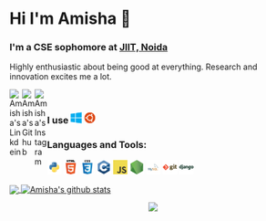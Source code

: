 # Hi I'm Amisha 👋 
### I'm a CSE sophomore at [JIIT, Noida](https://www.jiit.ac.in)

Highly enthusiastic about being good at everything. Research and innovation excites me a lot.

<a href="https://www.linkedin.com/in/amisha0607/">
  <img align="left" alt="Amisha's Linkdein" width="22px" src="https://cdn.jsdelivr.net/npm/simple-icons@v3/icons/linkedin.svg" />
</a>
<a href="https://github.com/AmiShaaaa">
  <img align="left" alt="Amisha's Github" width="22px" src="https://cdn.jsdelivr.net/npm/simple-icons@v3/icons/github.svg" />

<a href="https://www.instagram.com/__amisharma__/">
  <img align="left" alt="Amisha's Instagram" width="22px" src="https://cdn.jsdelivr.net/npm/simple-icons@v3/icons/instagram.svg" />
</a>
</br>

### I use <img width="20" height="20" alt="Git" width="26px" src="https://github.com/Ujjwal-Shekhawat/Ujjwal-Shekhawat/blob/master/icons/windows8/windows8-original.svg" /> <img width="20" height="20" alt="Git" width="26px" src="https://github.com/Ujjwal-Shekhawat/Ujjwal-Shekhawat/blob/master/icons/ubuntu/ubuntu-plain.svg" />


### Languages and Tools:  

<code><img height="25" src="https://raw.githubusercontent.com/github/explore/80688e429a7d4ef2fca1e82350fe8e3517d3494d/topics/python/python.png"></code>
<code><img height="25" src="https://raw.githubusercontent.com/github/explore/80688e429a7d4ef2fca1e82350fe8e3517d3494d/topics/html/html.png"></code>
<code><img height="25" src="https://raw.githubusercontent.com/github/explore/80688e429a7d4ef2fca1e82350fe8e3517d3494d/topics/css/css.png"></code>
<code><img height="25" src="https://raw.githubusercontent.com/github/explore/80688e429a7d4ef2fca1e82350fe8e3517d3494d/topics/cpp/cpp.png"></code>
<code><img height="25" src="https://raw.githubusercontent.com/github/explore/80688e429a7d4ef2fca1e82350fe8e3517d3494d/topics/javascript/javascript.png"></code>
<code><img height="25" src="https://raw.githubusercontent.com/github/explore/80688e429a7d4ef2fca1e82350fe8e3517d3494d/topics/nodejs/nodejs.png"></code>
<code><img height="25" src="https://raw.githubusercontent.com/github/explore/80688e429a7d4ef2fca1e82350fe8e3517d3494d/topics/mysql/mysql.png"></code>
<code><img height="25" src="https://raw.githubusercontent.com/github/explore/80688e429a7d4ef2fca1e82350fe8e3517d3494d/topics/git/git.png"></code>
<code><img height="25" src="https://raw.githubusercontent.com/github/explore/80688e429a7d4ef2fca1e82350fe8e3517d3494d/topics/django/django.png"></code>


<a href="https://github.com/AmiShaaaa">
  <img align="center" src="https://github-readme-stats.vercel.app/api/top-langs/?username=AmiShaaaa&theme=tokyonight&hide_border=true" />
</a>
<a href="https://github.com/AmiShaaaa">
 <img align="center" src="https://github-readme-stats.vercel.app/api?username=AmiShaaaa&show_icons=true&theme=tokyonight&hide_border=true" alt="Amisha's github stats"/>
</a>

<p align = "center">
 <img src="https://activity-graph.herokuapp.com/graph?username=AmiShaaaa&theme=darkmode">
</p>

<div>
</div>

<div align="center">

</div>
